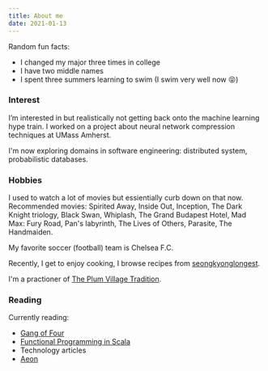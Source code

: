 ```yaml
---
title: About me
date: 2021-01-13
---
```


Random fun facts:
* I changed my major three times in college
* I have two middle names 
* I spent three summers learning to swim (I swim very well now 😝)

### Interest
I’m interested in but realistically not getting back onto the machine learning hype train. I worked on a project about neural network compression techniques at UMass Amherst. 

I'm now exploring domains in software engineering: distributed system, probabilistic databases. 

### Hobbies

I used to watch a lot of movies but essientially curb down on that now. Recommended movies: Spirited Away, Inside Out, Inception, The Dark Knight triology, Black Swan, Whiplash, The Grand Budapest Hotel, Mad Max: Fury Road, Pan's labyrinth, The Lives of Others, Parasite, The Handmaiden. 

My favorite soccer (football) team is Chelsea F.C. 

Recently, I get to enjoy cooking, I browse recipes from [seongkyonglongest](https://seonkyounglongest.com).

I'm a practioner of [The Plum Village Tradition](https://seonkyounglongest.com).

### Reading

Currently reading:

* [Gang of Four](https://www.amazon.com/Design-Patterns-Object-Oriented-Addison-Wesley-Professional-ebook/dp/B000SEIBB8)
* [Functional Programming in Scala](https://www.amazon.com/Functional-Programming-Scala-Paul-Chiusano/dp/1617290653)
* Technology articles 
* [Aeon](https://aeon.co/)
